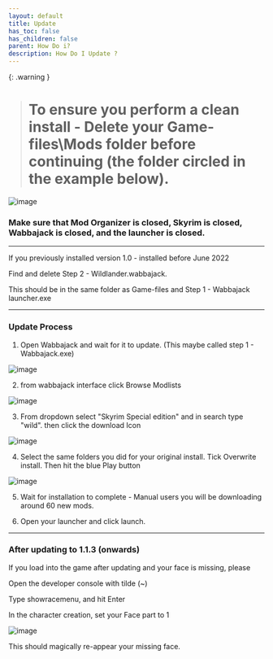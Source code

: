 ```yaml
---
layout: default
title: Update
has_toc: false
has_children: false
parent: How Do i?
description: How Do I Update ?
---
```


{: .warning } 
> # **To ensure you perform a clean install - Delete your Game-files\Mods folder before continuing (the folder circled in the example below).**  

![image](https://user-images.githubusercontent.com/26418143/194085051-7e3ffb22-3a21-44e6-8e5d-c4ffa587ac53.png)


### Make sure that Mod Organizer is closed, Skyrim is closed, Wabbajack is closed, and the launcher is closed.

-----

If you previously installed version 1.0 - installed before June 2022

Find and delete Step 2 - Wildlander.wabbajack.

This should be in the same folder as Game-files and Step 1 - Wabbajack launcher.exe

-----

### Update Process

1) Open Wabbajack and wait for it to update. (This maybe called step 1 - Wabbajack.exe)

![image](https://user-images.githubusercontent.com/26418143/174670288-a42427ec-b2ee-45b2-8f9a-542911cfb7dd.png)

2) from wabbajack interface click Browse Modlists

![image](https://user-images.githubusercontent.com/26418143/174670437-886dc886-31bf-4d10-9ffd-5200fb997d53.png)

3) From dropdown select "Skyrim Special edition" and in search type "wild". then click the download Icon

![image](https://user-images.githubusercontent.com/26418143/174670620-ea744f26-fdea-4e9a-bc9b-0e7f88a1bc09.png)

4) Select the same folders you did for your original install. Tick Overwrite install. Then hit the blue Play button

![image](https://user-images.githubusercontent.com/26418143/174670914-ff9e0778-2570-4cca-9e6a-2004158d04ec.png)

5) Wait for installation to complete - Manual users you will be downloading around 60 new mods.

6) Open your launcher and click launch.

---


### After updating to 1.1.3 (onwards)

If you load into the game after updating and your face is missing, please 
     
Open the developer console with tilde (~)
     
Type showracemenu, and hit Enter
     
In the character creation, set your Face part to 1

![image](https://user-images.githubusercontent.com/26418143/175121259-f75c6565-1bbd-441e-86a5-32cb8de011fb.png)

This should magically re-appear your missing face.